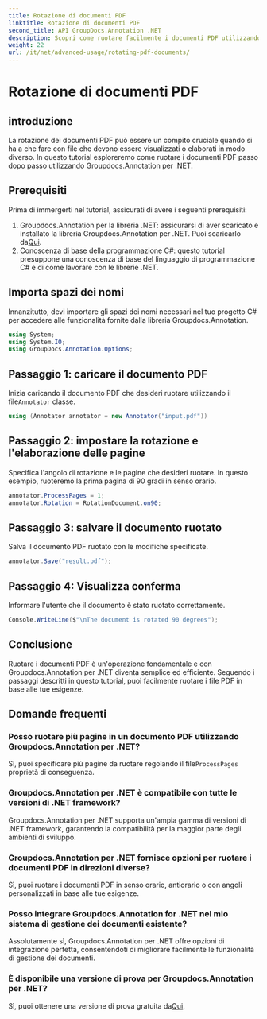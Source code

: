 ```yaml
---
title: Rotazione di documenti PDF
linktitle: Rotazione di documenti PDF
second_title: API GroupDocs.Annotation .NET
description: Scopri come ruotare facilmente i documenti PDF utilizzando Groupdocs.Annotation per .NET. Migliorare l'efficienza della gestione dei documenti.
weight: 22
url: /it/net/advanced-usage/rotating-pdf-documents/
---
```


# Rotazione di documenti PDF

## introduzione
La rotazione dei documenti PDF può essere un compito cruciale quando si ha a che fare con file che devono essere visualizzati o elaborati in modo diverso. In questo tutorial esploreremo come ruotare i documenti PDF passo dopo passo utilizzando Groupdocs.Annotation per .NET.
## Prerequisiti
Prima di immergerti nel tutorial, assicurati di avere i seguenti prerequisiti:
1.  Groupdocs.Annotation per la libreria .NET: assicurarsi di aver scaricato e installato la libreria Groupdocs.Annotation per .NET. Puoi scaricarlo da[Qui](https://releases.groupdocs.com/annotation/net/).
2. Conoscenza di base della programmazione C#: questo tutorial presuppone una conoscenza di base del linguaggio di programmazione C# e di come lavorare con le librerie .NET.

## Importa spazi dei nomi
Innanzitutto, devi importare gli spazi dei nomi necessari nel tuo progetto C# per accedere alle funzionalità fornite dalla libreria Groupdocs.Annotation.
```csharp
using System;
using System.IO;
using GroupDocs.Annotation.Options;
```
## Passaggio 1: caricare il documento PDF
 Inizia caricando il documento PDF che desideri ruotare utilizzando il file`Annotator` classe.
```csharp
using (Annotator annotator = new Annotator("input.pdf"))
```
## Passaggio 2: impostare la rotazione e l'elaborazione delle pagine
Specifica l'angolo di rotazione e le pagine che desideri ruotare. In questo esempio, ruoteremo la prima pagina di 90 gradi in senso orario.
```csharp
annotator.ProcessPages = 1;
annotator.Rotation = RotationDocument.on90;
```
## Passaggio 3: salvare il documento ruotato
Salva il documento PDF ruotato con le modifiche specificate.
```csharp
annotator.Save("result.pdf");
```
## Passaggio 4: Visualizza conferma
Informare l'utente che il documento è stato ruotato correttamente.
```csharp
Console.WriteLine($"\nThe document is rotated 90 degrees");
```

## Conclusione
Ruotare i documenti PDF è un'operazione fondamentale e con Groupdocs.Annotation per .NET diventa semplice ed efficiente. Seguendo i passaggi descritti in questo tutorial, puoi facilmente ruotare i file PDF in base alle tue esigenze.
## Domande frequenti
### Posso ruotare più pagine in un documento PDF utilizzando Groupdocs.Annotation per .NET?
 Sì, puoi specificare più pagine da ruotare regolando il file`ProcessPages` proprietà di conseguenza.
### Groupdocs.Annotation per .NET è compatibile con tutte le versioni di .NET framework?
Groupdocs.Annotation per .NET supporta un'ampia gamma di versioni di .NET framework, garantendo la compatibilità per la maggior parte degli ambienti di sviluppo.
### Groupdocs.Annotation per .NET fornisce opzioni per ruotare i documenti PDF in direzioni diverse?
Sì, puoi ruotare i documenti PDF in senso orario, antiorario o con angoli personalizzati in base alle tue esigenze.
### Posso integrare Groupdocs.Annotation for .NET nel mio sistema di gestione dei documenti esistente?
Assolutamente sì, Groupdocs.Annotation per .NET offre opzioni di integrazione perfetta, consentendoti di migliorare facilmente le funzionalità di gestione dei documenti.
### È disponibile una versione di prova per Groupdocs.Annotation per .NET?
 Sì, puoi ottenere una versione di prova gratuita da[Qui](https://releases.groupdocs.com/).